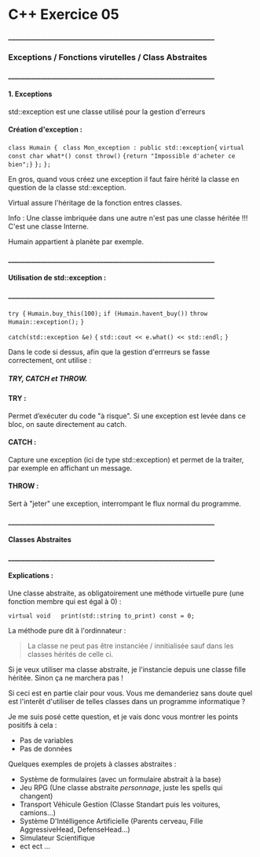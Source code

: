 # C++ Exercice 05

#### _______________________________________________________________

### Exceptions / Fonctions virutelles / Class Abstraites

#### _______________________________________________________________


#### 1. Exceptions

 std::exception est une classe utilisé pour la gestion d'erreurs

#### Création d'exception :

`class Humain { `
`class Mon_exception : public std::exception{`
`virtual const char what*() const throw()`
`{return "Impossible d'acheter ce bien";}`
`};`
`};`

En gros, quand vous créez une exception il faut faire hérité la classe en question de la classe std::exception.

Virtual assure l'héritage de la fonction entres classes.

Info : Une classe imbriquée dans une autre n'est pas une classe héritée !!!
C'est une classe Interne.

Humain appartient à planète par exemple.

#### _______________________________________________________________

#### Utilisation de std::exception :

#### _______________________________________________________________

`try {`
`Humain.buy_this(100);`
`if (Humain.havent_buy())`
`throw Humain::exception();`
`}`
	
`catch(std::exception &e)`
`{`
`std::cout << e.what() << std::endl;`
`}`

Dans le code si dessus, afin que la gestion d'errreurs se fasse correctement, ont utilise :
##### TRY, CATCH et THROW.

#### TRY : 

Permet d’exécuter du code "à risque". Si une exception est levée dans ce bloc, on saute directement au catch.

#### CATCH :

Capture une exception (ici de type std::exception) et permet de la traiter, par exemple en affichant un message.

#### THROW :

Sert à "jeter" une exception, interrompant le flux normal du programme.

#### _______________________________________________________________

#### Classes Abstraites

#### _______________________________________________________________

#### Explications :

Une classe abstraite, as obligatoirement une méthode virtuelle pure (une fonction membre qui est égal à 0) :

`virtual void	print(std::string to_print) const = 0;`

La méthode pure dit à l'ordinnateur :

> La classe ne peut pas être instanciée / innitialisée sauf dans les classes hérités de celle ci.

Si je veux utiliser ma classe abstraite, je l'instancie depuis une classe fille héritée. Sinon ça ne marchera pas !

Si ceci est en partie clair pour vous. Vous me demanderiez sans doute quel est l'interêt d'utiliser de telles classes dans un programme informatique ?

Je me suis posé cette question, et je vais donc vous montrer les points positifs à cela :

- Pas de variables
- Pas de données

Quelques exemples de projets à classes abstraites :

- Système de formulaires (avec un formulaire abstrait à la base)
- Jeu RPG (Une classe abstraite *personnage*, juste les spells qui changent)
- Transport Véhicule Gestion (Classe Standart puis les voitures, camions...)
- Système D'Intélligence Artificielle (Parents cerveau, Fille AggressiveHead, DefenseHead...)
- Simulateur Scientifique
- ect ect ...




